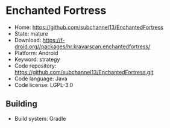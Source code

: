 # Enchanted Fortress

- Home: https://github.com/subchannel13/EnchantedFortress
- State: mature
- Download: https://f-droid.org//packages/hr.kravarscan.enchantedfortress/
- Platform: Android
- Keyword: strategy
- Code repository: https://github.com/subchannel13/EnchantedFortress.git
- Code language: Java
- Code license: LGPL-3.0

## Building

- Build system: Gradle
